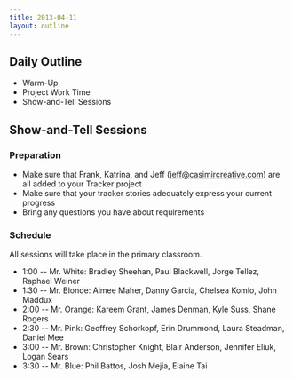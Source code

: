 ```yaml
---
title: 2013-04-11
layout: outline
---
```


## Daily Outline

* Warm-Up
* Project Work Time
* Show-and-Tell Sessions

## Show-and-Tell Sessions

### Preparation

* Make sure that Frank, Katrina, and Jeff (jeff@casimircreative.com) are all added to your Tracker project
* Make sure that your tracker stories adequately express your current progress
* Bring any questions you have about requirements

### Schedule

All sessions will take place in the primary classroom.

* 1:00 -- Mr. White: Bradley Sheehan, Paul Blackwell, Jorge Tellez, Raphael Weiner
* 1:30 -- Mr. Blonde: Aimee Maher, Danny Garcia, Chelsea Komlo, John Maddux
* 2:00 -- Mr. Orange: Kareem Grant, James Denman, Kyle Suss, Shane Rogers
* 2:30 -- Mr. Pink: Geoffrey Schorkopf, Erin Drummond, Laura Steadman, Daniel Mee
* 3:00 -- Mr. Brown: Christopher Knight, Blair Anderson, Jennifer Eliuk, Logan Sears
* 3:30 -- Mr. Blue: Phil Battos, Josh Mejia, Elaine Tai
